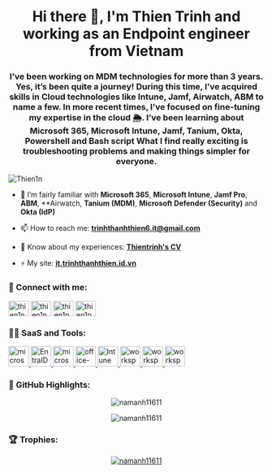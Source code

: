 <h1 align="center">Hi there 👋, I'm Thien Trinh and working as an Endpoint engineer from Vietnam</h1>
<h3 align="center"> I’ve been working on MDM technologies for more than 3 years. Yes, it’s been quite a journey! During this time, I’ve acquired skills in Cloud technologies like Intune, Jamf, Airwatch, ABM to name a few. In more recent times, I’ve focused on fine-tuning my expertise in the cloud 🌦️. I’ve been learning about Microsoft 365, Microsoft Intune, Jamf, Tanium, Okta, Powershell and Bash script What I find really exciting is troubleshooting problems and making things simpler for everyone.</h3>

<p align="left"> <img src="https://komarev.com/ghpvc/?username=Thien1n&label=Profile%20views&color=0e75b6&style=flat" alt="Thien1n" /> </p>

- 🌱 I’m fairly familiar with **Microsoft 365**, **Microsoft Intune**, **Jamf Pro**, **ABM**, **Airwatch, **Tanium (MDM)**, **Microsoft Defender (Security)** and **Okta (IdP)**

- 📫 How to reach me: **trinhthanhthien6.it@gmail.com**

- 📄 Know about my experiences: **[Thientrinh's CV](https://www.topcv.vn/xem-cv/B1JVUQAOUAMBUlUGBwgGCgJcU1IBAAYFAVMAUAd954)**

- ⚡ My site: **[it.trinhthanhthien.id.vn](https://it.trinhthanhthien.id.vn)**

<h3 align="left">👀 Connect with me:</h3>
<p align="left">
<a href="https://www.linkedin.com/in/thien-thanh-3a6803161/" target="blank"><img align="center" src="https://raw.githubusercontent.com/rahuldkjain/github-profile-readme-generator/master/src/images/icons/Social/linked-in-alt.svg" alt="thien1n" height="30" width="40" /></a>
<a href="https://www.reddit.com/user/ThienTrinhIT/" target="blank"><img align="center" src="https://raw.githubusercontent.com/rahuldkjain/github-profile-readme-generator/master/src/images/icons/Social/reddit.svg" alt="thien1n" height="30" width="40" /></a>
<a href="https://www.instagram.com/thien.trinh.399/" target="blank"><img align="center" src="https://raw.githubusercontent.com/rahuldkjain/github-profile-readme-generator/master/src/images/icons/Social/instagram.svg" alt="thien1n" height="30" width="40" /></a>
<a href="https://www.facebook.com/thien.trinh.399/" target="blank"><img align="center" src="https://raw.githubusercontent.com/rahuldkjain/github-profile-readme-generator/master/src/images/icons/Social/facebook.svg" alt="thien1n" height="30" width="40" /></a>
</p>

<h3 align="left">👨‍💻 SaaS and Tools:</h3>
<p align="left">
<a href="https://admin.microsoft.com/" target="_blank" rel="noreferrer"> <img src="https://img.icons8.com/fluency/48/microsoft-365.png" alt="microsoft-365" width="40" height="40"/> </a>
<a href="https://entra.microsoft.com/" target="_blank" rel="noreferrer"> <img src="https://cdn.jsdelivr.net/gh/devicons/devicon@latest/icons/azure/azure-original.svg" alt="EntraID" width="40" height="40"/> </a>
<a href="https://admin.exchange.microsoft.com/" target="_blank" rel="noreferrer"> <img src="https://img.icons8.com/color/48/microsoft-exchange-2019.png" alt="microsoft-exchange-online" width="40" height="40"/> </a>
<a href="https://security.microsoft.com/" target="_blank" rel="noreferrer"> <img src="https://img.icons8.com/fluency/48/office-365-security--compliance.png" alt="office-365-security--compliance" width="40" height="40"/> </a>
<a href="https://intune.microsoft.com/" target="_blank" rel="noreferrer"> <img src="https://img.icons8.com/color/48/microsoft-intune.png" alt="Intune" width="40" height="40"/> </a>
<a href="https://www.vmware.com/products/workspace-one/mobile-application-management.html" target="_blank" rel="noreferrer"> <img src="https://img.icons8.com/color/48/workspace-one.png" alt="workspace-one" width="40" height="40"/> </a>
<a href="https://www.jamf.com/products/jamf-pro/" target="_blank" rel="noreferrer"> <img src="https://resources.jamf.com/images/logos/Jamf-Icon-color.png" alt="workspace-one" width="40" height="40"/> </a>
<a href="https://www.tanium.com/" target="_blank" rel="noreferrer"> <img src="https://www.tanium.com/wp-content/uploads/Logo_Tanium_Primary-White_RGB.png" alt="workspace-one" width="40" height="40"/> </a>



<h3 align="left">🔭 GitHub Highlights:</h3>
<p align="center"><img src="https://github-readme-stats.vercel.app/api?username=thien1n&show_icons=true&locale=en&theme=material-palenight" alt="namanh11611" /></p>

<p align="center"><img src="https://github-readme-streak-stats.herokuapp.com/?user=thien1n&theme=material-palenight" alt="namanh11611" /></p>

<h3 align="left">🏆 Trophies:</h3>
<p align="center"> <a href="https://github.com/ryo-ma/github-profile-trophy"><img src="https://github-profile-trophy.vercel.app/?username=thien1n&theme=gruvbox" alt="namanh11611" /></a> </p>
